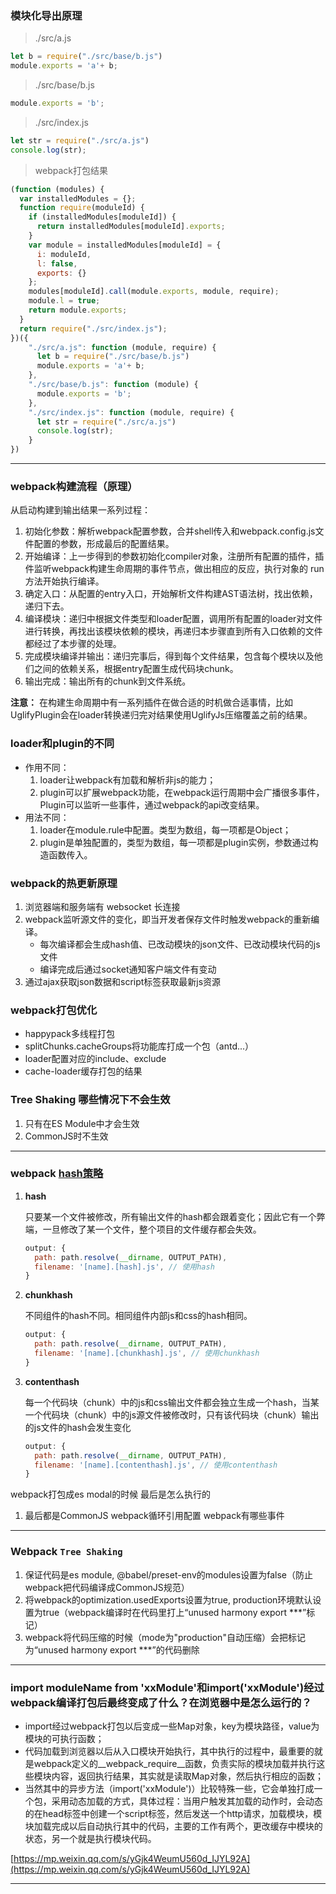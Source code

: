 ### 模块化导出原理
> ./src/a.js
```js
let b = require("./src/base/b.js")
module.exports = 'a'+ b;
```

> ./src/base/b.js
```js
module.exports = 'b';
```

> ./src/index.js
```js
let str = require("./src/a.js")
console.log(str);
```

> webpack打包结果
```js
(function (modules) {
  var installedModules = {};
  function require(moduleId) {
    if (installedModules[moduleId]) {
      return installedModules[moduleId].exports;
    }
    var module = installedModules[moduleId] = {
      i: moduleId,
      l: false,
      exports: {}
    };
    modules[moduleId].call(module.exports, module, require);
    module.l = true;
    return module.exports;
  }
  return require("./src/index.js");
})({
    "./src/a.js": function (module, require) {
      let b = require("./src/base/b.js")
      module.exports = 'a'+ b;
    },
    "./src/base/b.js": function (module) {
      module.exports = 'b';
    },
    "./src/index.js": function (module, require) {
      let str = require("./src/a.js")
      console.log(str);
    }
})
```
---

### webpack构建流程（原理）
从启动构建到输出结果一系列过程：
1. 初始化参数：解析webpack配置参数，合并shell传入和webpack.config.js文件配置的参数，形成最后的配置结果。
2. 开始编译：上一步得到的参数初始化compiler对象，注册所有配置的插件，插件监听webpack构建生命周期的事件节点，做出相应的反应，执行对象的 run 方法开始执行编译。
3. 确定入口：从配置的entry入口，开始解析文件构建AST语法树，找出依赖，递归下去。
4. 编译模块：递归中根据文件类型和loader配置，调用所有配置的loader对文件进行转换，再找出该模块依赖的模块，再递归本步骤直到所有入口依赖的文件都经过了本步骤的处理。
5. 完成模块编译并输出：递归完事后，得到每个文件结果，包含每个模块以及他们之间的依赖关系，根据entry配置生成代码块chunk。
6. 输出完成：输出所有的chunk到文件系统。

**注意：** 在构建生命周期中有一系列插件在做合适的时机做合适事情，比如UglifyPlugin会在loader转换递归完对结果使用UglifyJs压缩覆盖之前的结果。

### loader和plugin的不同
- 作用不同：
  1. loader让webpack有加载和解析非js的能力；
  2. plugin可以扩展webpack功能，在webpack运行周期中会广播很多事件，Plugin可以监听一些事件，通过webpack的api改变结果。
- 用法不同：
  1. loader在module.rule中配置。类型为数组，每一项都是Object；
  2. plugin是单独配置的，类型为数组，每一项都是plugin实例，参数通过构造函数传入。

### webpack的热更新原理
1. 浏览器端和服务端有 websocket 长连接
2. webpack监听源文件的变化，即当开发者保存文件时触发webpack的重新编译。
   - 每次编译都会生成hash值、已改动模块的json文件、已改动模块代码的js文件
   - 编译完成后通过socket通知客户端文件有变动
3. 通过ajax获取json数据和script标签获取最新js资源

### webpack打包优化
- happypack多线程打包
- splitChunks.cacheGroups将功能库打成一个包（antd...）
- loader配置对应的include、exclude
- cache-loader缓存打包的结果

### Tree Shaking 哪些情况下不会生效
1. 只有在ES Module中才会生效
2. CommonJS时不生效

---

### webpack [hash策略](https://juejin.cn/post/6844903942384517127)

1. **hash**

    只要某一个文件被修改，所有输出文件的hash都会跟着变化；因此它有一个弊端，一旦修改了某一个文件，整个项目的文件缓存都会失效。

    ```js
    output: {
      path: path.resolve(__dirname, OUTPUT_PATH),
      filename: '[name].[hash].js', // 使用hash
    }
    ```
2. **chunkhash**

    不同组件的hash不同。相同组件内部js和css的hash相同。

    ```js
    output: {
      path: path.resolve(__dirname, OUTPUT_PATH),
      filename: '[name].[chunkhash].js', // 使用chunkhash
    }
    ```
3. **contenthash**

    每一个代码块（chunk）中的js和css输出文件都会独立生成一个hash，当某一个代码块（chunk）中的js源文件被修改时，只有该代码块（chunk）输出的js文件的hash会发生变化

    ```js
    output: {
      path: path.resolve(__dirname, OUTPUT_PATH),
      filename: '[name].[contenthash].js', // 使用contenthash
    }
    ```

webpack打包成es modal的时候 最后是怎么执行的
1. 最后都是CommonJS
webpack循环引用配置
webpack有哪些事件

---

### Webpack `Tree Shaking`

1. 保证代码是es module, @babel/preset-env的modules设置为false（防止webpack把代码编译成CommonJS规范）
2. 将webpack的optimization.usedExports设置为true, production环境默认设置为true（webpack编译时在代码里打上“unused harmony export ***”标记）
3. webpack将代码压缩的时候（mode为"production"自动压缩）会把标记为“unused harmony export ***”的代码删除

---

### import moduleName from 'xxModule'和import('xxModule')经过webpack编译打包后最终变成了什么？在浏览器中是怎么运行的？

- import经过webpack打包以后变成一些Map对象，key为模块路径，value为模块的可执行函数；
- 代码加载到浏览器以后从入口模块开始执行，其中执行的过程中，最重要的就是webpack定义的__webpack_require__函数，负责实际的模块加载并执行这些模块内容，返回执行结果，其实就是读取Map对象，然后执行相应的函数；
- 当然其中的异步方法（import('xxModule')）比较特殊一些，它会单独打成一个包，采用动态加载的方式，具体过程：当用户触发其加载的动作时，会动态的在head标签中创建一个script标签，然后发送一个http请求，加载模块，模块加载完成以后自动执行其中的代码，主要的工作有两个，更改缓存中模块的状态，另一个就是执行模块代码。

[https://mp.weixin.qq.com/s/yGjk4WeumU560d_IJYL92A](https://mp.weixin.qq.com/s/yGjk4WeumU560d_IJYL92A)


---

